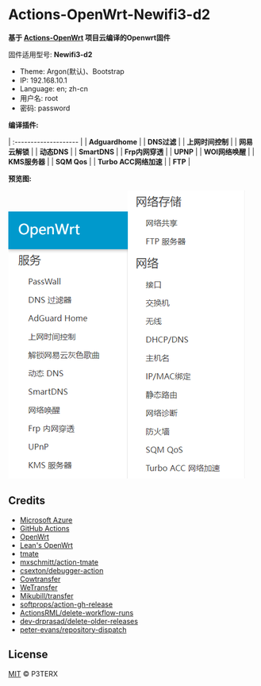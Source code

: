 # Actions-OpenWrt-Newifi3-d2

**基于 [Actions-OpenWrt](https://github.com/P3TERX/Actions-OpenWrt) 项目云编译的Openwrt固件**

固件适用型号: **Newifi3-d2**

- Theme: Argon(默认)、Bootstrap
- IP: 192.168.10.1
- Language: en; zh-cn
- 用户名: root
- 密码: password



**编译插件:**

| :-------------------- |
| **Adguardhome**       |
| **DNS过滤**           |
| **上网时间控制**      |
| **网易云解锁**        |
| **动态DNS**           |
| **SmartDNS**          |
| **Frp内网穿透**       |
| **UPNP**              |
| **WOl网络唤醒**       |
| **KMS服务器**         |
| **SQM Qos**           |
| **Turbo ACC网络加速** |
| **FTP**               |







**预览图:**

![image-20220103192634534](https://raw.githubusercontent.com/Discover999/TyporaPic/master/image-20220103192634534.png)![image-20220103192807049](https://raw.githubusercontent.com/Discover999/TyporaPic/master/image-20220103192807049.png)






## Credits

- [Microsoft Azure](https://azure.microsoft.com/)
- [GitHub Actions](https://github.com/features/actions)
- [OpenWrt](https://github.com/openwrt/openwrt)
- [Lean's OpenWrt](https://github.com/coolsnowwolf/lede)
- [tmate](https://github.com/tmate-io/tmate)
- [mxschmitt/action-tmate](https://github.com/mxschmitt/action-tmate)
- [csexton/debugger-action](https://github.com/csexton/debugger-action)
- [Cowtransfer](https://cowtransfer.com/)
- [WeTransfer](https://wetransfer.com/)
- [Mikubill/transfer](https://github.com/Mikubill/transfer)
- [softprops/action-gh-release](https://github.com/softprops/action-gh-release)
- [ActionsRML/delete-workflow-runs](https://github.com/ActionsRML/delete-workflow-runs)
- [dev-drprasad/delete-older-releases](https://github.com/dev-drprasad/delete-older-releases)
- [peter-evans/repository-dispatch](https://github.com/peter-evans/repository-dispatch)



## License

[MIT](https://github.com/P3TERX/Actions-OpenWrt/blob/main/LICENSE) © P3TERX

